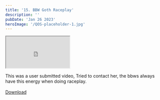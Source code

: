 ```yaml
---
title: '15. BBW Goth Raceplay'
description: ''
pubDate: 'Jan 26 2023'
heroImage: '/QOS-placeholder-1.jpg'
---
```

<iframe src="https://drive.google.com/file/d/1pyDYqod4lbPHhdg_qtJ7WhUffZNryAwZ/preview" width="200" height="100" allow="autoplay" allowfullscreen="allowfullscreen"></iframe>

This was a user submitted video, Tried to contact her, the bbws always have this energy when doing raceplay.
<br>
<br>
<a class="read_more" href="https://drive.google.com/file/d/1pyDYqod4lbPHhdg_qtJ7WhUffZNryAwZ/view?usp=sharing">Download</a>